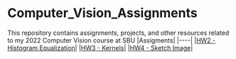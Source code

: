 # Computer_Vision_Assignments
This repository contains assignments, projects, and other resources related to my 2022 Computer Vision course at SBU
|Assigments|
|----|
|[HW2 - Histogram Equalization](https://github.com/alireza00bin/Computer_Vision_Assignments/tree/main/HW2)|
|[HW3 - Kernels](https://github.com/alireza00bin/Computer_Vision_Assignments/tree/main/HW3)|
|[HW4 - Sketch Image](https://github.com/alireza00bin/Computer_Vision_Assignments/tree/main/HW4)|
